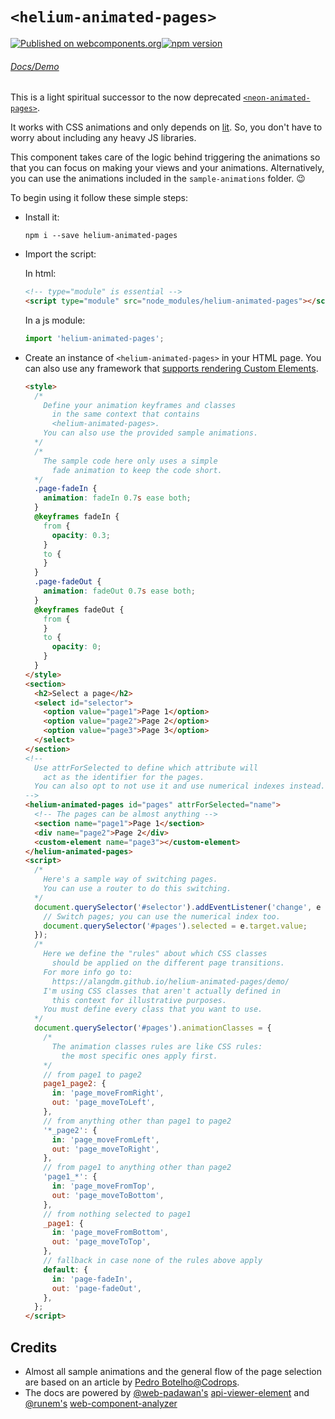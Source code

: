 # `<helium-animated-pages>`

[![Published on webcomponents.org](https://img.shields.io/badge/webcomponents.org-published-blue.svg)](https://www.webcomponents.org/element/helium-animated-pages)[![npm version](https://badge.fury.io/js/helium-animated-pages.svg)](https://badge.fury.io/js/helium-animated-pages)

###### [Docs/Demo](https://alangdm.github.io/helium-animated-pages/demo/)

This is a light spiritual successor to the now deprecated [`<neon-animated-pages>`](https://www.webcomponents.org/element/PolymerElements/neon-animation/elements/neon-animated-pages).

It works with CSS animations and only depends on [lit](https://www.npmjs.com/package/lit). So, you don't have to worry about including any heavy JS libraries.

This component takes care of the logic behind triggering the animations so that you can focus on making your views and your animations. Alternatively, you can use the animations included in the `sample-animations` folder. 😉

To begin using it follow these simple steps:

- Install it:

  `npm i --save helium-animated-pages`

- Import the script:

  In html:

  ```html
  <!-- type="module" is essential -->
  <script type="module" src="node_modules/helium-animated-pages"></script>
  ```

  In a js module:

  ```javascript
  import 'helium-animated-pages';
  ```

- Create an instance of `<helium-animated-pages>` in your HTML page. You can also use any framework that [supports rendering Custom Elements](https://custom-elements-everywhere.com/).

  ```html
  <style>
    /*
      Define your animation keyframes and classes
        in the same context that contains
        <helium-animated-pages>.
      You can also use the provided sample animations.
    */
    /*
      The sample code here only uses a simple
        fade animation to keep the code short.
    */
    .page-fadeIn {
      animation: fadeIn 0.7s ease both;
    }
    @keyframes fadeIn {
      from {
        opacity: 0.3;
      }
      to {
      }
    }
    .page-fadeOut {
      animation: fadeOut 0.7s ease both;
    }
    @keyframes fadeOut {
      from {
      }
      to {
        opacity: 0;
      }
    }
  </style>
  <section>
    <h2>Select a page</h2>
    <select id="selector">
      <option value="page1">Page 1</option>
      <option value="page2">Page 2</option>
      <option value="page3">Page 3</option>
    </select>
  </section>
  <!--
    Use attrForSelected to define which attribute will
      act as the identifier for the pages.
    You can also opt to not use it and use numerical indexes instead.
  -->
  <helium-animated-pages id="pages" attrForSelected="name">
    <!-- The pages can be almost anything -->
    <section name="page1">Page 1</section>
    <div name="page2">Page 2</div>
    <custom-element name="page3"></custom-element>
  </helium-animated-pages>
  <script>
    /*
      Here's a sample way of switching pages.
      You can use a router to do this switching.
    */
    document.querySelector('#selector').addEventListener('change', e => {
      // Switch pages; you can use the numerical index too.
      document.querySelector('#pages').selected = e.target.value;
    });
    /*
      Here we define the "rules" about which CSS classes
        should be applied on the different page transitions.
      For more info go to:
        https://alangdm.github.io/helium-animated-pages/demo/
      I'm using CSS classes that aren't actually defined in
        this context for illustrative purposes.
      You must define every class that you want to use.
    */
    document.querySelector('#pages').animationClasses = {
      /*
        The animation classes rules are like CSS rules:
          the most specific ones apply first.
      */
      // from page1 to page2
      page1_page2: {
        in: 'page_moveFromRight',
        out: 'page_moveToLeft',
      },
      // from anything other than page1 to page2
      '*_page2': {
        in: 'page_moveFromLeft',
        out: 'page_moveToRight',
      },
      // from page1 to anything other than page2
      'page1_*': {
        in: 'page_moveFromTop',
        out: 'page_moveToBottom',
      },
      // from nothing selected to page1
      _page1: {
        in: 'page_moveFromBottom',
        out: 'page_moveToTop',
      },
      // fallback in case none of the rules above apply
      default: {
        in: 'page-fadeIn',
        out: 'page-fadeOut',
      },
    };
  </script>
  ```

## Credits

- Almost all sample animations and the general flow of the page selection are based on an article by [Pedro Botelho@Codrops](https://tympanus.net/codrops/2013/05/07/a-collection-of-page-transitions/).
- The docs are powered by [@web-padawan's](https://github.com/web-padawan) [api-viewer-element](https://www.npmjs.com/package/api-viewer-element) and [@runem's](https://github.com/runem) [web-component-analyzer](https://www.npmjs.com/package/web-component-analyzer)

